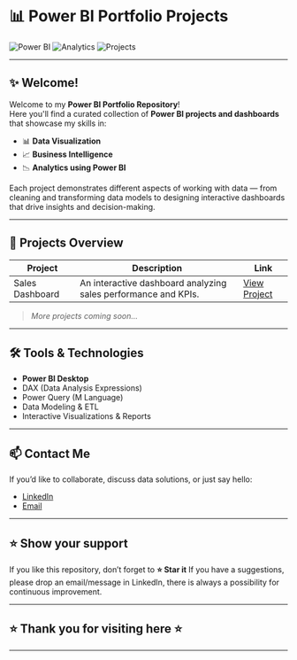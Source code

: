 # 📊 Power BI Portfolio Projects

![Power BI](https://img.shields.io/badge/Power%20BI-Data%20Visualization-yellow?style=for-the-badge&logo=powerbi)
![Analytics](https://img.shields.io/badge/Analytics-Business%20Intelligence-blue?style=for-the-badge&logo=databricks)
![Projects](https://img.shields.io/badge/Projects-Dashboards%20&%20Reports-green?style=for-the-badge)

---

## ✨ Welcome!

Welcome to my **Power BI Portfolio Repository**!  
Here you'll find a curated collection of **Power BI projects and dashboards** that showcase my skills in:

- 📊 **Data Visualization**
- 📈 **Business Intelligence**
- 📉 **Analytics using Power BI**

Each project demonstrates different aspects of working with data — from cleaning and transforming data models to designing interactive dashboards that drive insights and decision-making.

---

## 🚀 Projects Overview

| Project | Description | Link |
|---------|-------------|------|
| Sales Dashboard | An interactive dashboard analyzing sales performance and KPIs. | [View Project](#) |


> *More projects coming soon...*

---

## 🛠️ Tools & Technologies
- **Power BI Desktop**
- DAX (Data Analysis Expressions)
- Power Query (M Language)
- Data Modeling & ETL
- Interactive Visualizations & Reports


---

## 📫 Contact Me
If you’d like to collaborate, discuss data solutions, or just say hello:
- [LinkedIn](www.linkedin.com/in/usha-topagi-b047391a)
- [Email](mailto:usha.usa27@gmail.com)

---

## ⭐️ Show your support
If you like this repository, don’t forget to **⭐️ Star it** 
If you have a suggestions, please drop an email/message in LinkedIn, there is always a possibility for continuous improvement.

---


## ⭐️ Thank you for visiting here ⭐️

---